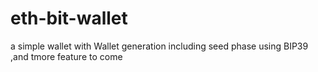 # eth-bit-wallet
a simple wallet with Wallet generation including seed phase using BIP39 ,and tmore feature to come

